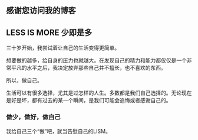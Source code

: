 ## 感谢您访问我的博客

## LESS IS MORE 少即是多

三十岁开始，我尝试着让自己的生活变得更简单。

想要做的越多，给自身的压力也就越大。在发现自己的精力和能力都仅仅是一个非常平凡的水平之后，我决定放弃那些自己并不擅长，也不喜欢的东西。

所以，做自己。

生活可以有很多选择，尤其是过怎样的人生。多数都是我们自己选择的。无论现在是好是坏，都有过去的某一个瞬间，是我们可能会追悔或者感谢自己的。

### 做少，做好，做自己

我给自己三个“做”吧，就当告慰自己的LISM。
